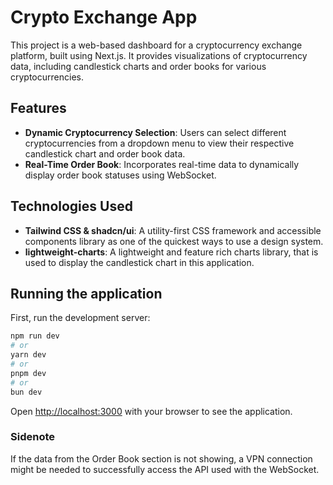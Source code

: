# Crypto Exchange App

This project is a web-based dashboard for a cryptocurrency exchange platform, built using Next.js. It provides visualizations of cryptocurrency data, including candlestick charts and order books for various cryptocurrencies.

## Features

- **Dynamic Cryptocurrency Selection**: Users can select different cryptocurrencies from a dropdown menu to view their respective candlestick chart and order book data.
- **Real-Time Order Book**: Incorporates real-time data to dynamically display order book statuses using WebSocket.

## Technologies Used

- **Tailwind CSS & shadcn/ui**: A utility-first CSS framework and accessible components library as one of the quickest ways to use a design system.
- **lightweight-charts**: A lightweight and feature rich charts library, that is used to display the candlestick chart in this application.

## Running the application

First, run the development server:

```bash
npm run dev
# or
yarn dev
# or
pnpm dev
# or
bun dev
```

Open [http://localhost:3000](http://localhost:3000) with your browser to see the application.

### Sidenote

If the data from the Order Book section is not showing, a VPN connection might be needed to successfully access the API used with the WebSocket.